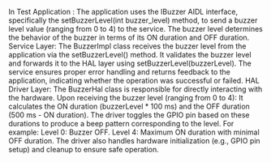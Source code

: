 In Test Application :
The application uses the IBuzzer AIDL interface, specifically the setBuzzerLevel(int buzzer_level) method, to send a buzzer level value (ranging from 0 to 4) to the service.
The buzzer level determines the behavior of the buzzer in terms of its ON duration and OFF duration.
Service Layer:
The BuzzerImpl class receives the buzzer level from the application via the setBuzzerLevel() method.
It validates the buzzer level and forwards it to the HAL layer using setBuzzerLevel(buzzerLevel).
The service ensures proper error handling and returns feedback to the application, indicating whether the operation was successful or failed.
HAL Driver Layer:
The BuzzerHal class is responsible for directly interacting with the hardware.
Upon receiving the buzzer level (ranging from 0 to 4):
It calculates the ON duration (buzzerLevel * 100 ms) and the OFF duration (500 ms - ON duration).
The driver toggles the GPIO pin based on these durations to produce a beep pattern corresponding to the level.
For example:
Level 0: Buzzer OFF.
Level 4: Maximum ON duration with minimal OFF duration.
The driver also handles hardware initialization (e.g., GPIO pin setup) and cleanup to ensure safe operation.